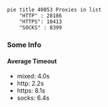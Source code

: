 
```mermaid
pie title 40053 Proxies in list
    "HTTP" : 28186
    "HTTPS": 10413
    "SOCKS" : 8399
```

### Some Info
#### Average Timeout

- mixed: 4.0s
- http: 2.2s
- https: 8.1s
- socks: 6.4s